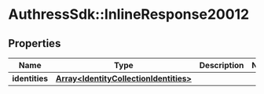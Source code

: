 # AuthressSdk::InlineResponse20012

## Properties
Name | Type | Description | Notes
------------ | ------------- | ------------- | -------------
**identities** | [**Array&lt;IdentityCollectionIdentities&gt;**](IdentityCollectionIdentities.md) |  | 

